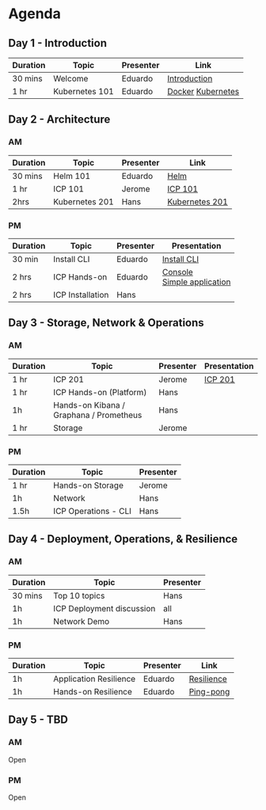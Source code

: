 # Agenda

## Day 1 - Introduction

| Duration | Topic | Presenter | Link |
|---|---|---|---|
| 30 mins | Welcome | Eduardo | [Introduction](https://github.ibm.com/CASE/icp-operations/blob/master/Training/ICP%20Operations%20Intro.pptx?raw=true)
| 1 hr | Kubernetes 101 | Eduardo | [Docker](https://github.ibm.com/CASE/icp-operations/blob/master/Training/Containers%20and%20Docker_MI.pptx?raw=true) [Kubernetes](https://github.ibm.com/CASE/icp-operations/blob/master/Training/Kubernetes%20basics_AWG.pptx?raw=true)




## Day 2 - Architecture

### AM

| Duration | Topic | Presenter | Link |
|---|---|---|---|
| 30 mins | Helm 101 | Eduardo | [Helm](https://github.ibm.com/CASE/icp-operations/blob/master/Training/Helm%20basics_AWG.pptx?raw=true) |
| 1 hr | ICP 101 | Jerome |  [ICP 101](https://github.ibm.com/CASE/icp-operations/blob/master/Training/IBM%20Cloud%20Private.pptx?raw=true) |
| 2hrs | Kubernetes 201 | Hans | [Kubernetes 201](https://github.com/ibm-cloud-architecture/icp-operations/blob/master/Training/Kubernetes201.pptx?raw=true)

### PM
| Duration | Topic | Presenter | Presentation |
|---|---|---|---|
| 30 min | Install CLI | Eduardo | [Install CLI](https://github.com/patrocinio/cloud-private-bootcamp/blob/master/Labs_development/Lab-Install-CLI-Tools_DJM.md)
| 2 hrs | ICP Hands-on | Eduardo | [Console](https://github.com/patrocinio/cloud-private-bootcamp/blob/master/Labs_development/Lab-Console-Treasure-Hunt_DJM.md)<br> [Simple application](https://github.com/patrocinio/cloud-private-bootcamp/blob/master/Labs_development/Lab-Deploy-NodeJS-Helm_DJM.md)
| 2 hrs | ICP Installation | Hans |

## Day 3 - Storage, Network & Operations

### AM

| Duration | Topic | Presenter | Presentation |
|---|---|---|---|
| 1 hr | ICP 201 | Jerome | [ICP 201](https://github.ibm.com/CASE/icp-operations/blob/master/Training/ICP%20Architecture%20-%20JMA%20-%20JOW.pptx?raw=true) |
| 1 hr | ICP Hands-on (Platform) | Hans |
| 1h | Hands-on Kibana / Graphana	 / Prometheus | Hans
| 1 hr | Storage | Jerome |

### PM

| Duration | Topic | Presenter | 
|---|---|---|
| 1 hr | Hands-on Storage | Jerome |
| 1h | Network | Hans |
| 1.5h | ICP Operations - CLI | Hans | 

## Day 4 - Deployment, Operations, & Resilience

### AM

| Duration | Topic | Presenter | 
|---|---|---|
| 30 mins | Top 10 topics | Hans
| 1h | ICP Deployment discussion | all |
| 1h | Network Demo | Hans |

### PM

| Duration | Topic | Presenter | Link | 
|---|---|---|---|
| 1h | Application Resilience | Eduardo | [Resilience](https://github.ibm.com/eduardop/chaos-monkey-playing-ping-pong/blob/master/v2/Presentation/Kubernetes-Resilience.pptx?raw=true)
| 1h | Hands-on Resilience | Eduardo | [Ping-pong](https://github.ibm.com/eduardop/chaos-monkey-playing-ping-pong/tree/master/v2)

## Day 5 - TBD

### AM

Open

### PM

Open



